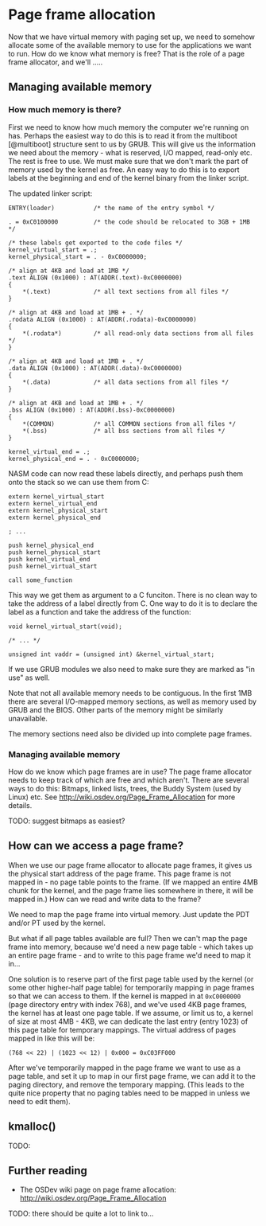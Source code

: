 # Page frame allocation

Now that we have virtual memory with paging set up, we need to somehow allocate
some of the available memory to use for the applications we want to run. How do
we know what memory is free? That is the role of a page frame allocator, and
we'll .....

## Managing available memory

### How much memory is there?

First we need to know how much memory the computer we're running on has.
Perhaps the easiest way to do this is to read it from the multiboot [@multiboot]
structure sent to us by GRUB. This will give us the information we need about
the memory - what is reserved, I/O mapped, read-only etc. The rest is free to
use. We must make sure that we don't mark the part of memory used by the kernel
as free. An easy way to do this is to export labels at the beginning and end of
the kernel binary from the linker script.

The updated linker script:

    ENTRY(loader)           /* the name of the entry symbol */

    . = 0xC0100000          /* the code should be relocated to 3GB + 1MB */

    /* these labels get exported to the code files */
    kernel_virtual_start = .;
    kernel_physical_start = . - 0xC0000000;

    /* align at 4KB and load at 1MB */
    .text ALIGN (0x1000) : AT(ADDR(.text)-0xC0000000)
    {
        *(.text)            /* all text sections from all files */
    }

    /* align at 4KB and load at 1MB + . */
    .rodata ALIGN (0x1000) : AT(ADDR(.rodata)-0xC0000000)
    {
        *(.rodata*)         /* all read-only data sections from all files */
    }

    /* align at 4KB and load at 1MB + . */
    .data ALIGN (0x1000) : AT(ADDR(.data)-0xC0000000)
    {
        *(.data)            /* all data sections from all files */
    }

    /* align at 4KB and load at 1MB + . */
    .bss ALIGN (0x1000) : AT(ADDR(.bss)-0xC0000000)
    {
        *(COMMON)           /* all COMMON sections from all files */
        *(.bss)             /* all bss sections from all files */
    }

    kernel_virtual_end = .;
    kernel_physical_end = . - 0xC0000000;

NASM code can now read these labels directly, and perhaps push them onto the
stack so we can use them from C:

~~~ {.nasm}
extern kernel_virtual_start
extern kernel_virtual_end
extern kernel_physical_start
extern kernel_physical_end

; ...

push kernel_physical_end
push kernel_physical_start
push kernel_virtual_end
push kernel_virtual_start

call some_function
~~~

This way we get them as argument to a C funciton. There is no clean way to take
the address of a label directly from C. One way to do it is to declare the
label as a function and take the address of the function:

~~~ {.c}
void kernel_virtual_start(void);

/* ... */

unsigned int vaddr = (unsigned int) &kernel_virtual_start;
~~~

If we use GRUB modules we also need to make sure they are marked as "in use" as
well.

Note that not all available memory needs to be contiguous. In the first 1MB
there are several I/O-mapped memory sections, as well as memory used by GRUB
and the BIOS. Other parts of the memory might be similarly unavailable.

The memory sections need also be divided up into complete page frames.

### Managing available memory

How do we know which page frames are in use? The page frame allocator needs to
keep track of which are free and which aren't. There are several ways to do
this: Bitmaps, linked lists, trees, the Buddy System (used by Linux) etc. See
<http://wiki.osdev.org/Page_Frame_Allocation> for more details.

TODO: suggest bitmaps as easiest?

## How can we access a page frame?

When we use our page frame allocator to allocate page frames, it gives us the
physical start address of the page frame. This page frame is not mapped in - no
page table points to the frame. (If we mapped an entire 4MB chunk for the
kernel, and the page frame lies somewhere in there, it will be mapped in.) How
can we read and write data to the frame?

We need to map the page frame into virtual memory. Just update the PDT and/or
PT used by the kernel.

But what if all page tables available are full? Then we can't map the page
frame into memory, because we'd need a new page table - which takes up an
entire page frame - and to write to this page frame we'd need to map it in...

One solution is to reserve part of the first page table used by the kernel (or
some other higher-half page table) for temporarily mapping in page frames so
that we can access to them. If the kernel is mapped in at `0xC0000000` (page
directory entry with index 768), and we've used 4KB page frames, the kernel
has at least one page table. If we assume, or limit us to, a kernel of size
at most 4MB - 4KB, we can dedicate the last entry (entry 1023) of this page
table for temporary mappings. The virtual address of pages mapped in like this
will be:

    (768 << 22) | (1023 << 12) | 0x000 = 0xC03FF000

After we've temporarily mapped in the page frame we want to use as a page
table, and set it up to map in our first page frame, we can add it to the
paging directory, and remove the temporary mapping. (This leads to the quite
nice property that no paging tables need to be mapped in unless we need to
edit them).

## kmalloc()

TODO: 

## Further reading

- The OSDev wiki page on page frame allocation:
  <http://wiki.osdev.org/Page_Frame_Allocation>

TODO: there should be quite a lot to link to...
